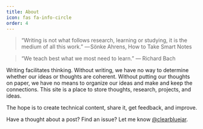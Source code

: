 ```yaml
---
title: About
icon: fas fa-info-circle
order: 4
---
```


>“Writing is not what follows research, learning or studying, it is the medium of all this work.”
— Sönke Ahrens, How to Take Smart Notes

> “We teach best what we most need to learn.” ― Richard Bach

Writing facilitates thinking. Without writing, we have no way to determine whether our ideas or thoughts are coherent. Without putting our thoughts on paper, we have no means to organize our ideas and make and keep the connections. This site is a place to store thoughts, research, projects, and ideas.

The hope is to create technical content, share it, get feedback, and improve.

Have a thought about a post? Find an issue? Let me know [@clearbluejar](https://twitter.com/clearbluejar).
